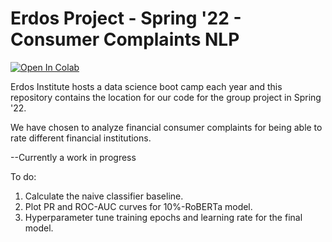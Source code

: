 # Erdos Project - Spring '22 - Consumer Complaints NLP

[![Open In Colab](https://colab.research.google.com/assets/colab-badge.svg)](https://colab.research.google.com/github/rlwphd/Erdos_Project_Spring22/blob/main/consumer_complaint_project.ipynb)


Erdos Institute hosts a data science boot camp each year and this repository contains the location for our code for the group project in Spring '22.

We have chosen to analyze financial consumer complaints for being able to rate different financial institutions.

--Currently a work in progress

To do: 
1) Calculate the naive classifier baseline. 
2) Plot PR and ROC-AUC curves for 10%-RoBERTa model.
3) Hyperparameter tune training epochs and learning rate for the final model. 

